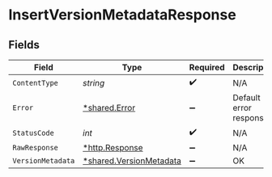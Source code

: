 # InsertVersionMetadataResponse


## Fields

| Field                                                             | Type                                                              | Required                                                          | Description                                                       |
| ----------------------------------------------------------------- | ----------------------------------------------------------------- | ----------------------------------------------------------------- | ----------------------------------------------------------------- |
| `ContentType`                                                     | *string*                                                          | :heavy_check_mark:                                                | N/A                                                               |
| `Error`                                                           | [*shared.Error](../../models/shared/error.md)                     | :heavy_minus_sign:                                                | Default error response                                            |
| `StatusCode`                                                      | *int*                                                             | :heavy_check_mark:                                                | N/A                                                               |
| `RawResponse`                                                     | [*http.Response](https://pkg.go.dev/net/http#Response)            | :heavy_minus_sign:                                                | N/A                                                               |
| `VersionMetadata`                                                 | [*shared.VersionMetadata](../../models/shared/versionmetadata.md) | :heavy_minus_sign:                                                | OK                                                                |
